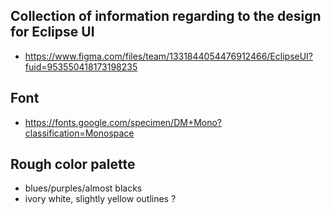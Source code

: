 ## Collection of information regarding to the design for Eclipse UI
- https://www.figma.com/files/team/1331844054476912466/EclipseUI?fuid=953550418173198235

## Font
- https://fonts.google.com/specimen/DM+Mono?classification=Monospace

## Rough color palette
- blues/purples/almost blacks 
- ivory white, slightly yellow outlines ?

